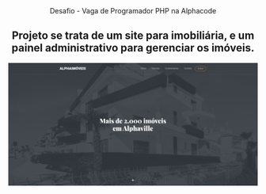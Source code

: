 <div align="center">
 Desafio - Vaga de Programador PHP na Alphacode

## Projeto se trata de um site para imobiliária, e um painel administrativo para gerenciar os imóveis.



![](images/README.png)










